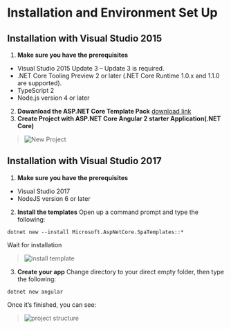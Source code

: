 # Installation and Environment Set Up

## Installation with Visual Studio 2015
1. **Make sure you have the prerequisites**
- Visual Studio 2015 Update 3 – Update 3 is required.
- .NET Core Tooling Preview 2 or later (.NET Core Runtime 1.0.x and 1.1.0 are supported).
- TypeScript 2
- Node.js version 4 or later
2. **Dowanload the ASP.NET Core Template Pack**
[download link](https://marketplace.visualstudio.com/items?itemName=MadsKristensen.ASPNETCoreTemplatePack)
3. **Create Project with ASP.NET Core Angular 2 starter Application(.NET Core)**
> ![New Project](https://i2.wp.com/jonhilton.net/wp-content/uploads/2016/11/Angular-2-starter-application.png?resize=736%2C619&ssl=1)

## Installation with Visual Studio 2017
1. **Make sure you have the prerequisites**
- Visual Studio 2017
- NodeJS version 6 or later
2. **Install the templates**
Open up a command prompt and type the following:
```
dotnet new --install Microsoft.AspNetCore.SpaTemplates::*
```
Wait for installation
> ![install template](https://i0.wp.com/jonhilton.net/wp-content/uploads/2017/02/dotnet-new.jpg?resize=860%2C435&ssl=1)
3. **Create your app**
Change directory to your direct empty folder, then type the following:
```
dotnet new angular
```
Once it’s finished, you can see:
> ![project structure](https://i2.wp.com/jonhilton.net/wp-content/uploads/2017/02/dotnetnew-files.png?resize=964%2C545&ssl=1)
